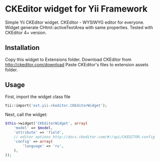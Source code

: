 CKEditor widget for Yii Framework
============

Simple Yii CKEditor widget.
CKEditor - WYSIWYG editor for everyone.
Widget generate CHtml::activeTextArea with same properties.
Tested with CKEditor 4+ version.

Installation
------------

Copy this widget to Extensions folder.
Download CKEditor from http://ckeditor.com/download
Paste CKEditor's files to extension assets folder.

Usage
-----

First, import the widget class file

```php
Yii::import('ext.yii-ckeditor.CKEditorWidget');
```

Next, call the widget:

```php
$this->widget('CKEditorWidget', array(
	'model' => $model,
	'attribute' => 'field',
	// editor options http://docs.ckeditor.com/#!/api/CKEDITOR.config
	'config' => array(
		'language' => 'ru',
	),
));
```